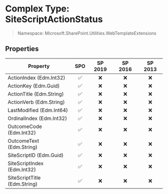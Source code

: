 # Complex Type: SiteScriptActionStatus

> Namespace: Microsoft.SharePoint.Utilities.WebTemplateExtensions

## Properties

Property | SPO | SP 2019 | SP 2016 | SP 2013
----------|:---:|:-------:|:-------:|:-------:
ActionIndex (Edm.Int32) | ✅ | ❌ | ❌ | ❌
ActionKey (Edm.Guid) | ✅ | ❌ | ❌ | ❌
ActionTitle (Edm.String) | ✅ | ❌ | ❌ | ❌
ActionVerb (Edm.String) | ✅ | ❌ | ❌ | ❌
LastModified (Edm.Int64) | ✅ | ❌ | ❌ | ❌
OrdinalIndex (Edm.Int32) | ✅ | ❌ | ❌ | ❌
OutcomeCode (Edm.Int32) | ✅ | ❌ | ❌ | ❌
OutcomeText (Edm.String) | ✅ | ❌ | ❌ | ❌
SiteScriptID (Edm.Guid) | ✅ | ❌ | ❌ | ❌
SiteScriptIndex (Edm.Int32) | ✅ | ❌ | ❌ | ❌
SiteScriptTitle (Edm.String) | ✅ | ❌ | ❌ | ❌